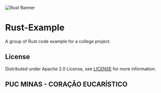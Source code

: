 <a id="top"></a>
![Rust Banner](https://prnt.sc/gauKwrHXSrRy)

# Rust-Example
A group of Rust code example for a college project.

## License
Distributed under Apache 2.0 License, see [LICENSE](LICENSE) for more information.

## PUC MINAS - CORAÇÃO EUCARÍSTICO
